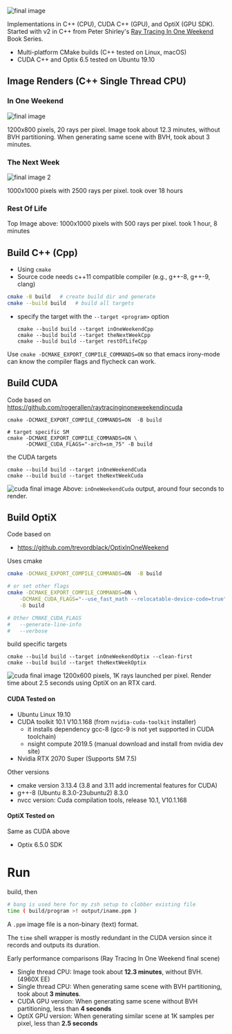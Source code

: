 ![final image](assets/img/ROL-ch13dSH.png)

Implementations in C++ (CPU), CUDA C++ (GPU), and OptiX (GPU SDK). Started with v2 in C++ from Peter Shirley's [Ray Tracing In One Weekend](https://github.com/RayTracing/raytracing.github.io) Book Series.

-	Multi-platform CMake builds (C++ tested on Linux, macOS)
-	CUDA C++ and Optix 6.5 tested on Ubuntu 19.10

Image Renders (C++ Single Thread CPU)
-------------------------------------

### In One Weekend

![final image](assets/img/IOW-ch13f.png)

1200x800 pixels, 20 rays per pixel. Image took about 12.3 minutes, without BVH partitioning. When generating same scene with BVH, took about 3 minutes.

### The Next Week

![final image 2](assets/img/TNW-ch10hSH.png)

1000x1000 pixels with 2500 rays per pixel. took over 18 hours

### Rest Of Life

Top Image above: 1000x1000 pixels with 500 rays per pixel. took 1 hour, 8 minutes

Build C++ (Cpp)
---------------

-	Using `cmake`
-	Source code needs c++11 compatible compiler (e.g., g++-8, g++-9, clang)

```bash
cmake -B build   # create build dir and generate
cmake --build build   # build all targets
```

-	specify the target with the `--target <program>` option

	```
	cmake --build build --target inOneWeekendCpp
	cmake --build build --target theNextWeekCpp
	cmake --build build --target restOfLifeCpp
	```

Use `cmake -DCMAKE_EXPORT_COMPILE_COMMANDS=ON` so that emacs irony-mode can know the compiler flags and flycheck can work.

Build CUDA
----------

Code based on https://github.com/rogerallen/raytracinginoneweekendincuda

```
cmake -DCMAKE_EXPORT_COMPILE_COMMANDS=ON  -B build

# target specific SM
cmake -DCMAKE_EXPORT_COMPILE_COMMANDS=ON \
      -DCMAKE_CUDA_FLAGS="-arch=sm_75" -B build
```

the CUDA targets

```
cmake --build build --target inOneWeekendCuda
cmake --build build --target theNextWeekCuda
```

![cuda final image](assets/img/IOW-cu12b.png) Above: `inOneWeekendCuda` output, around four seconds to render.

Build OptiX
-----------

Code based on

-	https://github.com/trevordblack/OptixInOneWeekend

Uses cmake

```bash
cmake -DCMAKE_EXPORT_COMPILE_COMMANDS=ON  -B build

# or set other flags
cmake -DCMAKE_EXPORT_COMPILE_COMMANDS=ON \
    -DCMAKE_CUDA_FLAGS="--use_fast_math --relocatable-device-code=true" \
    -B build

# Other CMAKE_CUDA_FLAGS
#   --generate-line-info
#   --verbose
```

build specific targets

```
cmake --build build --target inOneWeekendOptix --clean-first
cmake --build build --target theNextWeekOptix
```

![cuda final image](assets/img/IOW-OptiX-final.png) 1200x600 pixels, 1K rays launched per pixel. Render time about 2.5 seconds using OptiX on an RTX card.

#### CUDA Tested on

-	Ubuntu Linux 19.10
-	CUDA toolkit 10.1 V10.1.168 (from `nvidia-cuda-toolkit` installer)
	-	it installs dependency gcc-8 (gcc-9 is not yet supported in CUDA toolchain)
	-	nsight compute 2019.5 (manual download and install from nvidia dev site)
-	Nvidia RTX 2070 Super (Supports SM 7.5)

Other versions

-	cmake version 3.13.4 (3.8 and 3.11 add incremental features for CUDA)
-	g++-8 (Ubuntu 8.3.0-23ubuntu2) 8.3.0
-	nvcc version: Cuda compilation tools, release 10.1, V10.1.168

#### OptiX Tested on

Same as CUDA above

-	Optix 6.5.0 SDK

Run
===

build, then

```bash
# bang is used here for my zsh setup to clobber existing file
time ( build/program >! output/iname.ppm )
```

A `.ppm` image file is a non-binary (text) format.

The `time` shell wrapper is mostly redundant in the CUDA version since it records and outputs its duration.

Early performance comparisons (Ray Tracing In One Weekend final scene)

-	Single thread CPU: Image took about **12.3 minutes**, without BVH. (4960X EE)
-	Single thread CPU: When generating same scene with BVH partitioning, took about **3 minutes**.
-	CUDA GPU version: When generating same scene without BVH partitioning, less than **4 seconds**
-	OptiX GPU version: When generating similar scene at 1K samples per pixel, less than **2.5 seconds**
